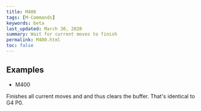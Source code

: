 ```yaml
---
title: M400
tags: [M-Commands] 
keywords: beta 
last_updated: March 30, 2020 
summary: Wait for current moves to finish 
permalink: M400.html
toc: false 
---
```



## Examples

* M400

Finishes all current moves and and thus clears the buffer. That's identical to G4 P0.

